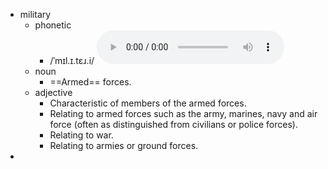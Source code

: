 - military
	- phonetic
		- /ˈmɪl.ɪ.tɛɹ.i/
		  <audio controls><source src="https://api.dictionaryapi.dev/media/pronunciations/en/military-us.mp3"></audio>
	- noun
		- ==Armed== forces.
	- adjective
		- Characteristic of members of the armed forces.
		- Relating to armed forces such as the army, marines, navy and air force (often as distinguished from civilians or police forces).
		- Relating to war.
		- Relating to armies or ground forces.
-